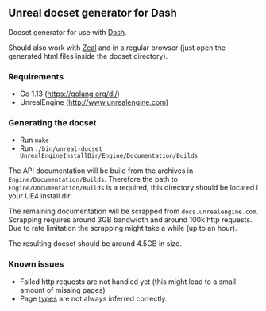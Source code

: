 ## Unreal docset generator for Dash

Docset generator for use with [Dash](https://kapeli.com/dash).

Should also work with [Zeal](https://zealdocs.org) and in a regular browser (just open the generated html files inside the docset directory).

### Requirements

* Go 1.13 (https://golang.org/dl/)
* UnrealEngine (http://www.unrealengine.com)

### Generating the docset

* Run `make`
* Run `./bin/unreal-docset UnrealEngineInstallDir/Engine/Documentation/Builds`

The API documentation will be build from the archives in `Engine/Documentation/Builds`.
Therefore the path to `Engine/Documentation/Builds` is a required, this directory should be located i your UE4 install dir.

The remaining documentation will be scrapped from `docs.unrealengine.com`.
Scrapping requires around 3GB bandwidth and around 100k http requests.
Due to rate limitation the scrapping might take a while (up to an hour).

The resulting docset should be around 4.5GB in size.

### Known issues

* Failed http requests are not handled yet (this might lead to a small amount of missing pages)
* Page [types](https://kapeli.com/docsets#supportedentrytypes) are not always inferred correctly.
